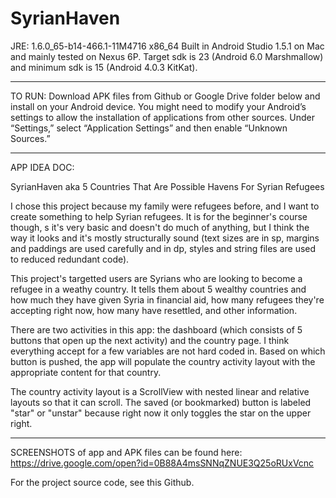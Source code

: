 # SyrianHaven

JRE: 1.6.0_65-b14-466.1-11M4716 x86_64
Built in Android Studio 1.5.1 on Mac and mainly tested on Nexus 6P.
Target sdk is 23 (Android 6.0 Marshmallow) and minimum sdk is 15 (Android 4.0.3 KitKat).

-----------------------------------------------------------------------------------------------------------------------

TO RUN:
Download APK files from Github or Google Drive folder below and install on your Android device. You might need to modify your Android’s settings to allow the installation of applications from other sources. Under “Settings,” select “Application Settings” and then enable “Unknown Sources.” 

-----------------------------------------------------------------------------------------------------------------------

APP IDEA DOC:

SyrianHaven aka 5 Countries That Are Possible Havens For Syrian Refugees

I chose this project because my family were refugees before, and I want to create something to help Syrian refugees. It is for the beginner's course though, s it's very basic and doesn't do much of anything, but I think the way it looks and it's mostly structurally sound (text sizes are in sp, margins and paddings are used carefully and in dp, styles and string files are used to reduced redundant code).

This project's targetted users are Syrians who are looking to become a refugee in a weathy country. 
It tells them about 5 wealthy countries and how much they have given Syria in financial aid, how many refugees they're accepting right now, how many have resettled, and other information. 

There are two activities in this app: the dashboard (which consists of 5 buttons that open up the next activity) and the country page. I think everything accept for a few variables are not hard coded in. Based on which button is pushed, the app will populate the country activity layout with the appropriate content for that country.

The country activity layout is a ScrollView with nested linear and relative layouts so that it can scroll. The saved (or bookmarked) button is labeled "star" or "unstar" because right now it only toggles the star on the upper right.

----------------------------------------------------------------------------------------------------------------------
SCREENSHOTS of app and APK files can be found here: https://drive.google.com/open?id=0B88A4msSNNqZNUE3Q25oRUxVcnc

For the project source code, see this Github.
